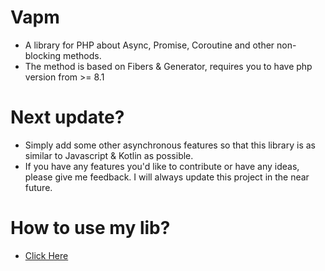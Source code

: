 # Vapm
- A library for PHP about Async, Promise, Coroutine and other non-blocking methods.
- The method is based on Fibers & Generator, requires you to have php version from >= 8.1

# Next update?
- Simply add some other asynchronous features so that this library is as similar to Javascript & Kotlin as possible.
- If you have any features you'd like to contribute or have any ideas, please give me feedback. I will always update this project in the near future.

# How to use my lib?
- [Click Here](https://venndev.gitbook.io/vapm/)
